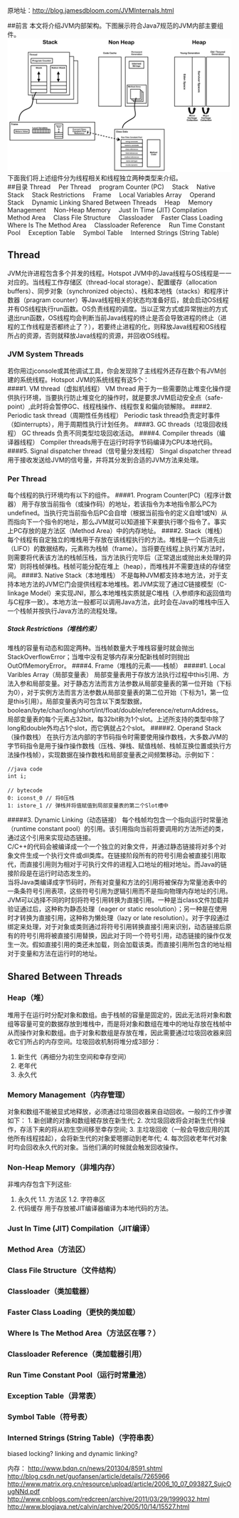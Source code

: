 ﻿原地址：http://blog.jamesdbloom.com/JVMInternals.html<br/>

##前言
  本文将介绍JVM内部架构。下图展示符合Java7规范的JVM内部主要组件。<br/>
![](JVM_Internal_Architecture_small.png)<br/>
  下面我们将上述组件分为线程相关和线程独立两种类型来介绍。<br/>
##目录
Thread
 &emsp;Per Thread
 &emsp;program Counter (PC)
 &emsp;Stack
 &emsp;Native Stack
 &emsp;Stack Restrictions
 &emsp;Frame
 &emsp;Local Variables Array
 &emsp;Operand Stack
 &emsp;Dynamic Linking
Shared Between Threads
 &emsp;Heap
 &emsp;Memory Management
 &emsp;Non-Heap Memory
 &emsp;Just In Time (JIT) Compilation
 &emsp;Method Area
 &emsp;Class File Structure
 &emsp;Classloader
 &emsp;Faster Class Loading
 &emsp;Where Is The Method Area
 &emsp;Classloader Reference
 &emsp;Run Time Constant Pool
 &emsp;Exception Table
 &emsp;Symbol Table
 &emsp;Interned Strings (String Table)

## Thread
  JVM允许进程包含多个并发的线程。Hotspot JVM中的Java线程与OS线程是一一对应的。当线程工作存储区（thread-local storage）、配置缓存（allocation buffers）、同步对象（synchronized objects）、栈和本地栈（stacks）和程序计数器（pragram counter）等Java线程相关的状态均准备好后，就会启动OS线程并有OS线程执行run函数。OS负责线程的调度。当以正常方式或异常抛出的方式退出run函数，OS线程均会判断当前Java线程的终止是否会导致进程的终止（进程的工作线程是否都终止了？），若要终止进程的化，则释放Java线程和OS线程所占的资源，否则就释放Java线程的资源，并回收OS线程。<br/>

### JVM System Threads  
  若你用过jconsole或其他调试工具，你会发现除了主线程外还存在数个有JVM创建的系统线程。Hotspot JVM的系统线程有这5个：<br/>
####1. VM thread（虚拟机线程）
  VM thread 用于为一些需要防止堆变化操作提供执行环境，当要执行防止堆变化的操作时，就是要求JVM启动安全点（safe-point）,此时将会暂停GC、线程栈操作、线程恢复和偏向锁解除。
####2. Periodic task thread（周期性任务线程）
  Periodic task thread负责定时事件（如interrupts），用于周期性执行计划任务。
####3. GC threads（垃圾回收线程）
  GC threads 负责不同类型垃圾回收活动。
####4. Compiler threads（编译器线程）
  Compiler threads用于在运行时将字节码编译为CPU本地代码。
####5. Signal dispatcher thread（信号量分发线程）
  Singal dispatcher thread用于接收发送给JVM的信号量，并将其分发到合适的JVM方法来处理。

### Per Thread
  每个线程的执行环境均有以下的组件。
####1. Program Counter(PC)（程序计数器）
  用于存放当前指令（或操作码）的地址，若该指令为本地指令那么PC为undefined。当执行完当前指令后PC会自增（根据当前指令的定义自增1或N）从而指向下一个指令的地址，那么JVM就可以知道接下来要执行哪个指令了。事实上PC存放的是方法区（Method Area）中的内存地址。
####2. Stack（堆栈）
  每个线程有自定独立的堆栈用于存放在该线程执行的方法。堆栈是一个后进先出（LIFO）的数据结构，元素称为栈帧（frame）。当将要在线程上执行某方法时，则需要将代表该方法的栈帧压栈，当方法执行完毕后（正常退出或抛出未处理的异常）则将栈帧弹栈。栈帧可能分配在堆上（heap），而堆栈并不需要连续的存储空间。
####3. Native Stack（本地堆栈）
  不是每种JVM都支持本地方法，对于支持本地方法的JVM它门会提供线程本地堆栈。若JVM实现了通过C链接模型（C-linkage Model）来实现JNI，那么本地堆栈实质就是C堆栈（入参顺序和返回值均与C程序一致）。本地方法一般都可以调用Java方法，此时会在Java的堆栈中压入一个栈帧并按执行Java方法的流程处理。
##### Stack Restrictions（堆栈约束）
  堆栈的容量有动态和固定两种。当栈帧数量大于堆栈容量时就会抛出StackOverflowError；当堆中没有足够内存来分配新栈帧时则抛出OutOfMemoryError。
####4. Frame（堆栈的元素——栈帧）
#####1. Local Varibles Array（局部变量表）
  局部变量表用于存放方法执行过程中this引用、方法入参和局部变量。对于静态方法而言方法参数从局部变量表的第一位开始（下标为0），对于实例方法而言方法参数从局部变量表的第二位开始（下标为1，第一位是this引用）。局部变量表内可包含以下类型数据，boolean/byte/char/long/short/int/float/double/reference/returnAddress。<br/>
  局部变量表的每个元素占32bit，每32bit称为1个slot。上述所支持的类型中除了long和double外均占1个slot，而它俩就占2个slot。
#####2. Operand Stack（操作数栈）
  在执行方法内部的字节码指令时需要使用操作数栈，大多数JVM的字节码指令是用于操作操作数栈（压栈、弹栈、赋值栈帧、栈帧互换位置或执行方法操作栈帧），实现数据在操作数栈和局部变量表之间频繁移动。示例如下：
````
//java code
int i;

// bytecode
0: iconst_0 // 将0压栈
1: istore_1 // 弹栈并将值赋值到局部变量表的第二个Slot槽中
````
#####3. Dynamic Linking（动态链接）
  每个栈帧均包含一个指向运行时常量池（runtime constant pool）的引用。该引用指向当前将要调用的方法所述的类，通过这个引用来实现动态链接。<br/>
  C/C++的代码会被编译成一个一个独立的对象文件，并通过静态链接将对多个对象文件生成一个执行文件或dll类库。在链接阶段所有的符号引用会被直接引用取代，而直接引用则为相对于可执行文件的进程入口地址的相对地址。而Java的链接阶段是在运行时动态发生的。<br/>
  当将Java类编译成字节码时，所有对变量和方法的引用将被保存为常量池表中的一条条符号引用表项，这些符号引用为逻辑引用而不是指向物理内存地址的引用。JVM可以选择不同的时刻将符号引用转换为直接引用。一种是当class文件加载并验证通过后，这种称为静态处理（eager or static resolution）；另一种是在使用时才转换为直接引用，这种称为懒处理（lazy or late resolution）。对于字段通过绑定来处理，对于对象或类则通过将符号引用转换直接引用来识别，动态链接后原有的符号引用将被直接引用替换，因此对于同一个符号引用，动态链接的操作仅发生一次。假如直接引用的类还未加载，则会加载该类。而直接引用所包含的地址相对于变量和方法在运行时的地址。

## Shared Between Threads
### Heap（堆）
  堆用于在运行时分配对象和数组。由于栈帧的容量是固定的，因此无法将对象和数组等容量可变的数据存放到堆栈中，而是将对象和数组在堆中的地址存放在栈帧中从而操作对象和数组。由于对象和数组是存放在堆，因此需要通过垃圾回收器来回收它们所占的内存空间。垃圾回收机制将堆分成3部分：<br/>
  1. 新生代（再细分为初生空间和幸存空间）
  2. 老年代
  3. 永久代
### Memory Management（内存管理）
  对象和数组不能被显式地释放，必须通过垃圾回收器来自动回收。一般的工作步骤如下：  1. 新创建的对象和数组被存放在新生代;
  2. 次垃圾回收将会对新生代作操作，存活下来的将从初生空间移至幸存空间;
  3. 主垃圾回收（一般会导致应用的其他所有线程挂起），会将新生代的对象爱嗯挪动到老年代;
  4. 每次回收老年代对象时均会回收永久代的对象。当他们满的时候就会触发回收操作。
### Non-Heap Memory（非堆内存）
  非堆内存包含下列这些:<br/>
  1. 永久代
   1.1. 方法区
   1.2. 字符串区
  2. 代码缓存
   用于存放被JIT编译器编译为本地代码的方法。
### Just In Time (JIT) Compilation（JIT编译）

### Method Area（方法区）
### Class File Structure（文件结构）
### Classloader（类加载器）
### Faster Class Loading（更快的类加载）
### Where Is The Method Area（方法区在哪？）
### Classloader Reference（类加载器引用）
### Run Time Constant Pool（运行时常量池）
### Exception Table（异常表）
### Symbol Table（符号表）
### Interned Strings (String Table)（字符串表）



biased locking?
linking and dynamic linking?


内存：
http://www.bdqn.cn/news/201304/8591.shtml
http://blog.csdn.net/guofansen/article/details/7265966
http://www.matrix.org.cn/resource/upload/article/2006_10_07_093827_SujcOugNNd.pdf
http://www.cnblogs.com/redcreen/archive/2011/03/29/1999032.html
http://www.blogjava.net/calvin/archive/2005/10/14/15527.html
